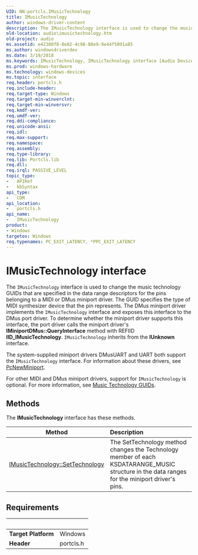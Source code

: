 ```yaml
---
UID: NN:portcls.IMusicTechnology
title: IMusicTechnology
author: windows-driver-content
description: The IMusicTechnology interface is used to change the music technology GUIDs that are specified in the data range descriptors for the pins belonging to a MIDI or DMus miniport driver.
old-location: audio\imusictechnology.htm
old-project: audio
ms.assetid: e42380f8-8e82-4c98-88e9-9e44f5091a85
ms.author: windowsdriverdev
ms.date: 3/19/2018
ms.keywords: IMusicTechnology, IMusicTechnology interface [Audio Devices], IMusicTechnology interface [Audio Devices], described, audio.imusictechnology, audmp-routines_9300aa03-6606-46a0-ad5b-b0d776c46ed1.xml, portcls/IMusicTechnology
ms.prod: windows-hardware
ms.technology: windows-devices
ms.topic: interface
req.header: portcls.h
req.include-header: 
req.target-type: Windows
req.target-min-winverclnt: 
req.target-min-winversvr: 
req.kmdf-ver: 
req.umdf-ver: 
req.ddi-compliance: 
req.unicode-ansi: 
req.idl: 
req.max-support: 
req.namespace: 
req.assembly: 
req.type-library: 
req.lib: Portcls.lib
req.dll: 
req.irql: PASSIVE_LEVEL
topic_type:
-	APIRef
-	kbSyntax
api_type:
-	COM
api_location:
-	portcls.h
api_name:
-	IMusicTechnology
product:
- Windows
targetos: Windows
req.typenames: PC_EXIT_LATENCY, *PPC_EXIT_LATENCY
---
```


# IMusicTechnology interface

The <code>IMusicTechnology</code> interface is used to change the music technology GUIDs that are specified in the data range descriptors for the pins belonging to a MIDI or DMus miniport driver. The GUID specifies the type of MIDI synthesizer device that the pin represents. The DMus miniport driver implements the <code>IMusicTechnology</code> interface and exposes this interface to the DMus port driver. To determine whether the miniport driver supports this interface, the port driver calls the miniport driver's <b>IMiniportDMus::QueryInterface</b> method with REFIID <b>IID_IMusicTechnology</b>. <code>IMusicTechnology</code> inherits from the <b>IUnknown</b> interface.

The system-supplied miniport drivers DMusUART and UART both support the <code>IMusicTechnology</code> interface. For information about these drivers, see <a href="https://msdn.microsoft.com/library/windows/hardware/ff537714">PcNewMiniport</a>.

For other MIDI and DMus miniport drivers, support for <code>IMusicTechnology</code> is optional. For more information, see <a href="https://msdn.microsoft.com/3b7c2907-e67f-458e-809d-080dcc30be1a">Music Technology GUIDs</a>.

## Methods

<p>The <b>IMusicTechnology</b> interface has these methods.</p>

| Method | Description |
| ---- |:---- |
| [IMusicTechnology::SetTechnology](nf-portcls-imusictechnology-settechnology.md) | The SetTechnology method changes the Technology member of each KSDATARANGE_MUSIC structure in the data ranges for the miniport driver's pins. |


## Requirements
| &nbsp; | &nbsp; |
| ---- |:---- |
| **Target Platform** | Windows |
| **Header** | portcls.h |